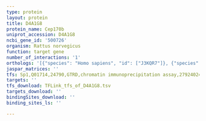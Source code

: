 ```yaml
---
type: protein
layout: protein
title: D4A1G8
protein_name: Cep170b
uniprot_accession: D4A1G8
ncbi_gene_id: '500726'
organism: Rattus norvegicus
function: target gene
number_of_interactions: '1'
orthologs: '[{"species": "Homo sapiens", "id": ["J3KQR7"]}, {"species": "Mus musculus", "id": ["<a href=\"/protein/q80u49\">Q80U49</a>"]}]'
jaspar_matrices: ''
tfs: Sp1,Q01714,24790,GTRD,chromatin immunoprecipitation assay,27924024%5Buid%5D,No
targets: ''
tfs_download: TFLink_tfs_of_D4A1G8.tsv
targets_download: ''
bindingSites_download: ''
binding_sites_ls: ''

---
```


